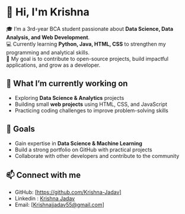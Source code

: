 # 👋 Hi, I'm Krishna 

🎓 I’m a 3rd-year BCA student passionate about **Data Science, Data Analysis, and Web Development**.  
💻 Currently learning **Python, Java, HTML, CSS** to strengthen my programming and analytical skills.  
🚀 My goal is to contribute to open-source projects, build impactful applications, and grow as a developer.  

## 🌱 What I’m currently working on  
- Exploring **Data Science & Analytics** projects  
- Building small **web projects** using HTML, CSS, and JavaScript  
- Practicing coding challenges to improve problem-solving skills  

## 📌 Goals  
- Gain expertise in **Data Science & Machine Learning**  
- Build a strong portfolio on GitHub with practical projects  
- Collaborate with other developers and contribute to the community  

## 📫 Connect with me  
- GitHub: [https://github.com/Krishna-Jadav]  
- Linkedin : [Krishna Jadav](https://www.linkedin.com/in/krishna-jadav-0073b02a5?utm_source=share&utm_campaign=share_via&utm_content=profile&utm_medium=android_app) 
- Email: [Krishnajjadav55@gmail.com]  

